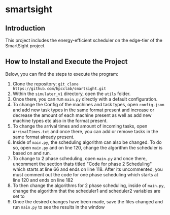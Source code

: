 # smartsight
## Introduction
This project includes the energy-efficient scheduler on the edge-tier of the SmartSight project 
## How to Install and Execute the Project
Below, you can find the steps to execute the program:
1. Clone the repository:
```git clone https://github.com/hpcclab/smartsight.git ```
2. Within the ``` simulater_v1 ``` directory, open the ``` utils ``` folder.
3. Once there, you can run ``` main.py ``` directly with a default configuration.
4. To change the Config of the machines and task types, open ``` config.json ``` and add new task types in the same format present and increase or decrease the amount of each machine present as well as add new machine types etc also in the format present.
5. To change the arrival times and amount of incoming tasks, open ``` ArrivalTimes.txt ``` and once there, you can add or remove tasks in the same format already present.
6. Inside of ``` main.py ```, the scheduling algorithm can also be changed. To do so, open ``` main.py ``` and on line 120, change the algorithm the scheduler is based on and run.
7. To change to 2 phase scheduling, open ``` main.py ``` and once there, uncomment the section thats titled "Code for phase 2 Scheduling" which starts at line 66 and ends on line 118. After its uncommented, you must comment out the code for one phase scheduling which starts at line 120 and ends on line 182
8. To then change the algorithms for 2 phase scheduling, inside of ``` main.py ```, change the algorithm that the scheduler1 and scheduler2 variables are set to 
9. Once the desired changes have been made, save the files changed and run ``` main.py ``` to see the results in the window
